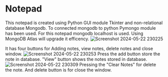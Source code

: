 # Notepad
This notepad is created using Python GUI module Tkinter and non-relational database Mongodb. To connected mongodb to python Pymongo module has been used. For this notepad mongodb localhost is used. Using MongoDB Atlas will upgrade it efficency. 
![Screenshot 2024-05-22 230225](https://github.com/Gourab-Chowdhury/notepad/assets/122721149/76f24690-0f51-4120-96ba-0a4702766b88)


It has four buttons for Adding notes, view notes, delete notes and close window. 
![Screenshot 2024-05-22 230253](https://github.com/Gourab-Chowdhury/notepad/assets/122721149/dfad1a23-8bf4-4097-ae00-79fe429da750)
Press the add button store the note in database. "View" button shows the notes stored in database.![Screenshot 2024-05-22 230309](https://github.com/Gourab-Chowdhury/notepad/assets/122721149/2994f696-d986-41a5-820d-d8f00f6079af)
Pressing the "Clear Notes" for delete the note. And delete button is for close the window. 
